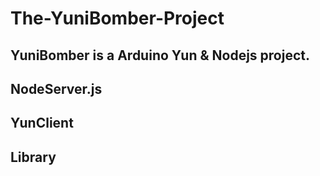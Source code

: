# The-YuniBomber-Project
YuniBomber is a Arduino Yun & Nodejs project. 
---
## NodeServer.js

## YunClient

## Library
